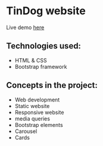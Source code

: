 # TinDog website
Live demo [here](https://papaya-cactus-bf1ecf.netlify.app/)

## Technologies used:
- HTML & CSS
- Bootstrap framework

## Concepts in the project:
- Web development
- Static website
- Responsive website
- media queries
- Bootstrap elements
- Carousel
- Cards

